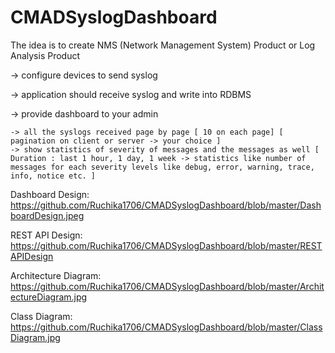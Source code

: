 # CMADSyslogDashboard

The idea is to create NMS (Network Management System) Product or Log Analysis Product 

-> configure devices to send syslog

-> application should receive syslog and write into RDBMS

-> provide dashboard to your admin

    -> all the syslogs received page by page [ 10 on each page] [ pagination on client or server -> your choice ]
    -> show statistics of severity of messages and the messages as well [ Duration : last 1 hour, 1 day, 1 week -> statistics like number of messages for each severity levels like debug, error, warning, trace, info, notice etc. ] 


Dashboard Design: https://github.com/Ruchika1706/CMADSyslogDashboard/blob/master/DashboardDesign.jpeg


REST API Design: https://github.com/Ruchika1706/CMADSyslogDashboard/blob/master/RESTAPIDesign


Architecture Diagram: https://github.com/Ruchika1706/CMADSyslogDashboard/blob/master/ArchitectureDiagram.jpg


Class Diagram: https://github.com/Ruchika1706/CMADSyslogDashboard/blob/master/ClassDiagram.jpg


